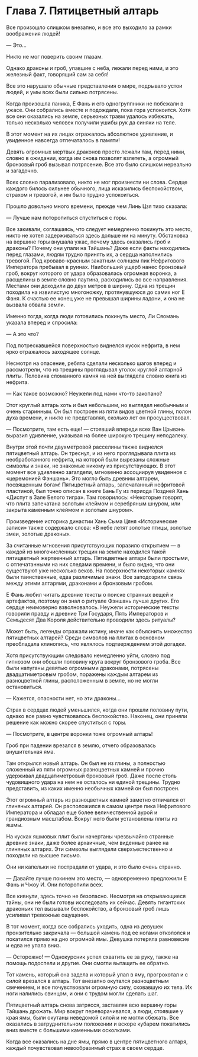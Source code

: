 # Глава 7. Пятицветный алтарь


Все произошло слишком внезапно, и все это выходило за рамки воображения людей!

— Это…

Никто не мог поверить своим глазам.

Однако драконы и гроб, упавшие с неба, лежали перед ними, и это железный факт, говорящий сам за себя!

Все это нарушало обычные представления о мире, подрывало устои людей, и умы всех были сильно потрясены.

Когда произошла паника, Е Фань и его одногруппники не побежали в ужасе. Они собрались вместе и подождали, пока гора успокоится. Хотя все они оказались на земле, серьезных травм удалось избежать, только несколько человек получили ушибы рук да синяки на теле.

В этот момент на их лицах отражалось абсолютное удивление, и увиденное навсегда отпечаталось в памяти!

Девять огромных мертвых драконов просто лежали там, перед ними, словно в ожидании, когда им снова позволят взлететь, а огромный бронзовый гроб вызывал потрясение. Все это было слишком нереально и загадочно.

Всех словно парализовало, никто не мог произнести ни слова. Сердце каждого билось сильнее обычного, лица исказились беспокойством, страхом и тревогой, и им было трудно успокоиться.

Прошло довольно много времени, прежде чем Линь Цзя тихо сказала:

— Лучше нам поторопиться спуститься с горы.

Все закивали, соглашаясь, что следует немедленно покинуть это место, никто не хотел задерживаться здесь дольше ни на минуту. Обстановка на вершине горы внушала ужас, почему здесь оказались гроб и драконы? Почему они упали на Тайшань? Даже если факты находились перед глазами, людям трудно принять их, а сердца наполнились тревогой. Под кроваво-красным закатным солнцем пик Нефритового Императора пребывал в руинах. Наибольший ущерб нанес бронзовый гроб, вокруг которого от удара образовалась огромная воронка, а расщелины в земле словно паутина, расходились во все направления. Местами они доходили до двух метров в ширину. Одна из трещин походила на извилистую многоножку, протянувшуюся до самих ног Е Фаня. К счастью ее конец уже не превышал ширины ладони, и она не вызвала обвала земли.

Именно тогда, когда люди готовились покинуть место, Ли Сяомань указала вперед и спросила:

— А это что?

Под потрескавшейся поверхностью виднелся кусок нефрита, в нем ярко отражалось заходящее солнце.

Несмотря на опасение, ребята сделали несколько шагов вперед и рассмотрели, что из трещины проглядывал уголок круглой алтарной плиты. Половина сломанного камня на ней выглядела словно книга из нефрита.

— Как такое возможно? Неужели под нами что-то закопано?

Этот круглый алтарь хоть и был небольшим, но выглядел необычным и очень старинным. Он был построен из пяти видов цветной глины, полон духа времени, и никто не представлял, сколько лет он просуществовал.

— Посмотрите, там есть еще! — стоявший впереди всех Ван Цзывэнь выразил удивление, указывая на более широкую трещину неподалеку.

Внутри этой почти двухметровой расселины также виднелся пятицветный алтарь. Он треснул, и из него проглядывала плита из необработанного нефрита, на которой были вырезаны сложные символы и знаки, не знакомые никому из присутствующих. В этот момент все удивленно загалдели, мгновенно ассоциируя увиденное с «церемонией Фэншань». Это могло быть древним алтарем, посвященным богам! Пятицветный алтарь, запечатанный нефритовой пластиной, был точно описан в книге Бань Гу из периода Поздней Хань «Диспут в Зале Белого тигра». Там говорилось: «Некоторые говорят, что плита запечатана золотым клеймом и серебряным шнуром, или закрыта каменным клеймом и золотым шнуром».

Произведение историка династии Хань Сыма Цяня «Исторические записи» также содержало слова: «В небе летят золотые птицы, золотые змеи, золотые драконы».

За считанные мгновения присутствующих поразило открытием — в каждой из многочисленных трещин на земле находился такой пятицветный жертвенный алтарь. Пятицветные алтари были простыми, с отпечатанными на них следами времени, и было видно, что они существуют уже несколько веков. На поверхности некоторых камнях были таинственные, едва различимые знаки. Все заподозрили связь между этими алтарями, драконами и бронзовым гробом.

Е Фань любил читать древние тексты о поиске странных вещей и артефактов, поэтому он знал о ритуале Фэншань лучше других. Его сердце неимоверно взволновалось. Неужели исторические тексты говорили правду и древние Три Государя, Пять Императоров и Семьдесят Два Короля действительно проводили здесь ритуалы?

Может быть, легенды отражали истину, иначе как объяснить множество пятицветных алтарей? Среди символов на плитах в основном преобладала клинопись, что являлось подтверждением этой догадки.

Хотя присутствующим следовало немедленно уйти, словно под гипнозом они обошли половину круга вокруг бронзового гроба. Все были напуганы девятью огромными драконами, потрясены двадцатиметровым гробом, поражены каждым алтарем из разноцветной глины, расположенным в земле, но не могли остановиться.

— Кажется, опасности нет, но эти драконы…

Страх в сердцах людей уменьшился, когда они прошли половину пути, однако все равно чувствовалось беспокойство. Наконец, они приняли решение как можно скорее спуститься с горы.

— Посмотрите, в центре воронки тоже огромный алтарь!

Гроб при падении врезался в землю, отчего образовалась внушительная яма.

Там открылся новый алтарь. Он был не из глины, а полностью сложенный из пяти огромных разноцветных камней и прочно удерживал двадцатиметровый бронзовый гроб. Даже после столь чудовищного удара на нем не осталось ни единой трещины. Трудно представить, из каких именно необычных камней он был построен.

Этот огромный алтарь из разноцветных камней заметно отличался от глиняных алтарей. Он расположился в самом центре пика Нефритового Императора и обладал еще более величественной аурой и грандиозным масштабом. Вокруг него были установлены плиты из яшмы.

На кусках яшмовых плит были начертаны чрезвычайно странные древние знаки, даже более архаичные, чем виденные ранее на глиняных алтарях. Эти символы выглядели сверхъестественно и походили на высшее письмо.

Они ни капельки не пострадали от удара, и это было очень странно.

— Давайте лучше покинем это место, — одновременно предложили Е Фань и Чжоу И. Они поторопили всех.

Все кивнули, здесь точно не безопасно. Несмотря на открывающиеся тайны, они не были готовы исследовать их сейчас. Девять гигантских драконьих тел вызывали беспокойство, а бронзовый гроб лишь усиливал тревожные ощущения.

В тот момент, когда все собрались уходить, одна из девушек пронзительно закричала — большой камень под ее ногами откололся и покатился прямо на дно огромной ямы. Девушка потеряла равновесие и едва не упала вниз.

— Осторожно! — Однокурсник успел схватить ее за руку, также на помощь подоспели и другие. Они смогли вытащить ее обратно.

Тот камень, который она задела и который упал в яму, прогрохотал и с силой врезался в алтарь. Тот внезапно окутался разноцветным свечением, и все почувствовали огромную силу, сковавшую их тела. Их ноги налились свинцом, и они с трудом могли сделать шаг.

Пятицветный алтарь снова затрясся, заставляя всю вершину горы Тайшань дрожать. Мир вокруг переворачивался, а люди, стоявшие у края ямы, были окутаны неведомой силой и не могли сбежать. Все оказались в затруднительном положении и вскоре кубарем покатились вниз вместе с большими каменными осколками.

Когда все оказались на дне ямы, прямо в центре пятицветного алтаря, каждый почувствовал невообразимый страх в своем сердце.
